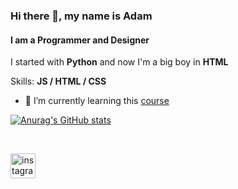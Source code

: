 ### Hi there 👋, my name is Adam
#### I am a Programmer and Designer

I started with **Python** and now I'm a big boy in **HTML**

Skills: **JS / HTML / CSS**

- 🌱 I’m currently learning this [course](https://www.udemy.com/course/the-web-developer-bootcamp/)

[![Anurag's GitHub stats](https://github-readme-stats.vercel.app/api?username=aadamdemian&theme=nord&hide=stars,prs&custom_title=aadamdemian)](https://github.com/anuraghazra/github-readme-stats)

<br>

[<img src='https://cdn.jsdelivr.net/npm/simple-icons@3.0.1/icons/instagram.svg' alt='instagram' height='40'>](https://www.instagram.com/__aamdmn__/)  

